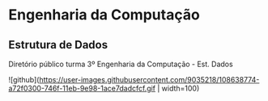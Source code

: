 # Engenharia da Computação

## Estrutura de Dados
Diretório público turma 3º Engenharia da Computação - Est. Dados

![github](https://user-images.githubusercontent.com/9035218/108638774-a72f0300-746f-11eb-9e98-1ace7dadcfcf.gif | width=100)
